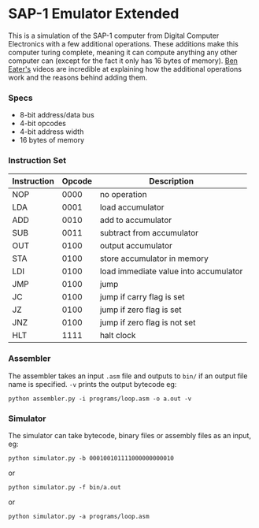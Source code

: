 # SAP-1 Emulator Extended

This is a simulation of the SAP-1 computer from Digital Computer Electronics with a few additional operations. These additions make this computer turing complete, meaning it can compute anything any other computer can (except for the fact it only has 16 bytes of memory). [Ben Eater's](https://www.youtube.com/c/beneater) videos are incredible at explaining how the additional operations work and the reasons behind adding them.

### Specs

- 8-bit address/data bus
- 4-bit opcodes
- 4-bit address width
- 16 bytes of memory

### Instruction Set

| Instruction | Opcode | Description                           |
| ----------- | ------ | ------------------------------------- |
| NOP         | 0000   | no operation                          |
| LDA         | 0001   | load accumulator                      |
| ADD         | 0010   | add to accumulator                    |
| SUB         | 0011   | subtract from accumulator             |
| OUT         | 0100   | output accumulator                    |
| STA         | 0100   | store accumulator in memory           |
| LDI         | 0100   | load immediate value into accumulator |
| JMP         | 0100   | jump                                  |
| JC          | 0100   | jump if carry flag is set             |
| JZ          | 0100   | jump if zero flag is set              |
| JNZ         | 0100   | jump if zero flag is not set          |
| HLT         | 1111   | halt clock                            |

### Assembler

The assembler takes an input `.asm` file and outputs to `bin/` if an output file name is specified. `-v` prints the output bytecode eg:

`python assembler.py -i programs/loop.asm -o a.out -v`

### Simulator

The simulator can take bytecode, binary files or assembly files as an input, eg:

`python simulator.py -b 000100101111000000000010`

or

`python simulator.py -f bin/a.out`

or

`python simulator.py -a programs/loop.asm`
